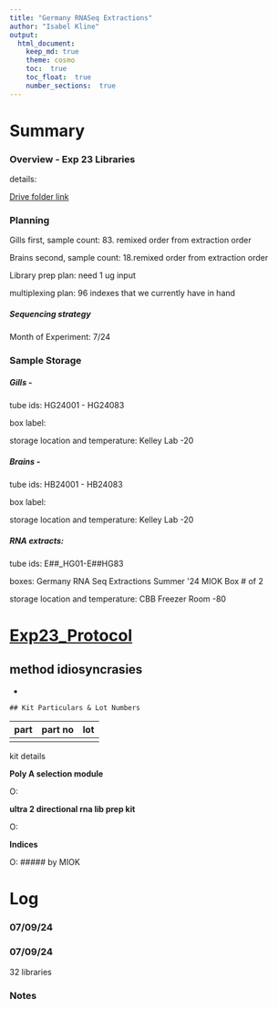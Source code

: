 ```yaml
---
title: "Germany RNASeq Extractions"
author: "Isabel Kline"
output:  
  html_document:
    keep_md: true
    theme: cosmo
    toc:  true
    toc_float:  true
    number_sections:  true
---
```




# Summary

### Overview - Exp 23 Libraries

details:

[Drive folder link](https://drive.google.com/drive/u/0/folders/1Hol6ktlDViiKfrVa1tLDwSl3-bCFDLBG)

### Planning

Gills first, sample count: 83. remixed order from extraction order

Brains second, sample count: 18.remixed order from extraction order

Library prep plan: need 1 ug input

multiplexing plan: 96 indexes that we currently have in hand

##### Sequencing strategy

Month of Experiment: 7/24

### Sample Storage

##### Gills -

tube ids: HG24001 - HG24083

box label:

storage location and temperature: Kelley Lab -20

##### Brains -

tube ids: HB24001 - HB24083

box label:

storage location and temperature: Kelley Lab -20

##### RNA extracts:

tube ids: E##\_HG01-E##HG83

boxes: Germany RNA Seq Extractions Summer '24 MIOK Box \# of 2

storage location and temperature: CBB Freezer Room -80

# [Exp23_Protocol](https://docs.google.com/spreadsheets/d/1KRz4BxfZMiVuNSRogQ07To1Xo2KI_hLexjCjcoXvzPQ/edit#gid=1649175478)

## method idiosyncrasies

-   

    ## Kit Particulars & Lot Numbers

| part | part no | lot |
|------|---------|-----|
|      |         |     |

kit details

**Poly A selection module**

O:

**ultra 2 directional rna lib prep kit**

O:

**Indices**

O: \##### by MIOK

# Log

### 07/09/24

### 07/09/24

32 libraries

### Notes
